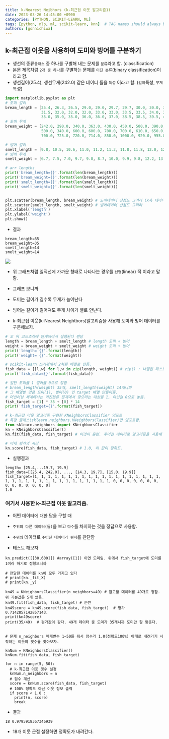 ```yaml
---
title: k-Nearest Neibhors (k-최근접 이웃 알고리즘1)
date: 2023-03-26 14:45:00 +0900
categories: [PYTHON, SCIKIT-LEARN, ML]
tags: [python, nlp, ml, scikit-learn, knn]  # TAG names should always be lowercase
authors: [gonnichiwa]
---
```


## k-최근접 이웃을 사용하여 도미와 빙어를 구분하기
- 생선의 종류`클래스` 중 하나를 구별해 내는 문제를 `분류`라고 함. (classification)
- 본문 제목처럼 `2개 중 하나`를 구별하는 문제를 `이진 분류`(binary classification)이라고 함.
- 생선길이(25.4), 생선무게(242.0) 같은 데이터 들을 `특성` 이라고 함. (`길이`특성, `무게`특성)

```python
import matplotlib.pyplot as plt
# 도미 길이
bream_length = [25.4, 26.3, 26.5, 29.0, 29.0, 29.7, 29.7, 30.0, 30.0, 30.7, 31.0, 31.0, 
                31.5, 32.0, 32.0, 32.0, 33.0, 33.0, 33.5, 33.5, 34.0, 34.0, 34.5, 35.0, 
                35.0, 35.0, 35.0, 36.0, 36.0, 37.0, 38.5, 38.5, 39.5, 41.0, 41.0]
# 도미 무게
bream_weight = [242.0, 290.0, 340.0, 363.0, 430.0, 450.0, 500.0, 390.0, 450.0, 500.0, 475.0, 500.0, 
                500.0, 340.0, 600.0, 600.0, 700.0, 700.0, 610.0, 650.0, 575.0, 685.0, 620.0, 680.0, 
                700.0, 725.0, 720.0, 714.0, 850.0, 1000.0, 920.0, 955.0, 925.0, 975.0, 950.0]

# 빙어 길이
smelt_length = [9.8, 10.5, 10.6, 11.0, 11.2, 11.3, 11.8, 11.8, 12.0, 12.2, 12.4, 13.0, 14.3, 15.0]
# 빙어 무게
smelt_weight = [6.7, 7.5, 7.0, 9.7, 9.8, 8.7, 10.0, 9.9, 9.8, 12.2, 13.4, 12.2, 19.7, 19.9]

# arr lengths
print('bream_length={}'.format(len(bream_length)))
print('bream_weight={}'.format(len(bream_weight)))
print('smelt_length={}'.format(len(smelt_length)))
print('smelt_weight={}'.format(len(smelt_weight)))


plt.scatter(bream_length, bream_weight) # 도미데이터 산점도 그려라 (x축 데이터들, y축 데이터들)
plt.scatter(smelt_length, smelt_weight) # 빙어데이터 산점도 그려라
plt.xlabel('length')
plt.ylabel('weight')
plt.show()
```

- 결과
```
bream_length=35
bream_weight=35
smelt_length=14
smelt_weight=14
```
![](https://img1.daumcdn.net/thumb/R1280x0/?scode=mtistory2&fname=https%3A%2F%2Fblog.kakaocdn.net%2Fdn%2Fcigycg%2FbtsF7QaY4Zm%2FbFZ1xrJSfCmc9594OjnwdK%2Fimg.png)

- 위 그래프처럼 일직선에 가까운 형태로 나타나는 경우를 `선형`(linear) 적 이라고 말함.

- 그래프 보니까
- 도미는 길이가 길수록 무게가 늘어난다
- 빙어는 길이가 길어져도 무게 차이가 별로 안난다.

- k-최근접 이웃(k-Nearest Neightbors)알고리즘을 사용해 도미와 빙어 데이터를 구분해보자.

```python
# 오 위 코드조각에 연계되어서 실행된다 쩐당
length = bream_length + smelt_length # length 도미 + 빙어
weight = bream_weight + smelt_weight # weight 도미 + 빙어
print('length= {}'.format(length))
print('weight= {}'.format(weight))

# scikit-learn 쓰기위해서 2차원 배열로 만듬.
fish_data = [[l,w] for l,w in zip(length, weight)] # zip() : 나열된 리스트 각각에서 하나씩 elem 꺼내 리턴해줌
print('fish_data={}'.format(fish_data))

# 일단 도미를 1 빙어를 0으로 정함
# bream_length(weight) 35개, smelt_length(weight) 14개니까
# 그 배열방 만큼 도미(1), 빙어(0) 인 target 배열 만들어줌.
# 머신러닝 세계에서는 이진분류 문제에서 찾으려는 대상을 1, 아닌걸 0으로 놓음.
fish_target = [1] * 35 + [0] * 14
print('fish_target={}'.format(fish_target))

# k-최근접 이웃 알고리즘 구현한 KNeighborsClassifier 임포트
# 특정 클래스(sklearn.neighbors.KNeighborsClassifier)만 임포트함.
from sklearn.neighbors import KNeighborsClassifier
kn = KNeighborsClassifier()
kn.fit(fish_data, fish_target) # 이것이 훈련. 주어진 데이터로 알고리즘을 사용해 훈련 시킴.

# 이제 평가의 시간
kn.score(fish_data, fish_target) # 1.0, 이 값이 정확도.
```

- 실행결과
```
length= [25.4,...19.7, 19.9]
fish_data=[[25.4, 242.0], ..., [14.3, 19.7], [15.0, 19.9]]
fish_target=[1, 1, 1, 1, 1, 1, 1, 1, 1, 1, 1, 1, 1, 1, 1, 1, 1, 1, 1, 1, 1, 1, 1, 1, 1, 1, 1, 1, 1, 1, 1, 1, 1, 1, 1, 0, 0, 0, 0, 0, 0, 0, 0, 0, 0, 0, 0, 0, 0]
1.0
```


### 여기서 사용한 k-최근접 이웃 알고리즘.

- 어떤 데이터에 대한 답을 구할 때
- `주위의 다른 데이터(들)`을 보고 `다수`를 차지하는 것을 정답으로 사용함.
- `주위의` 데이터로 `주어진 데이터가 뭔지`를 판단함

- 테스트 해보자

```
kn.predict([[30,600]]) #array([1]) 이면 도미임. 위에서 fish_target에 도미를 1이라 하기로 정했으니까
```

```
# 전달한 데이터를 kn이 모두 가지고 있다
# print(kn._fit_X)
# print(kn._y)

kn49 = KNeighborsClassifier(n_neighbors=49) # 참고할 데이터를 49개로 정함. 위 기본값은 5개 였음.
kn49.fit(fish_data, fish_target) # 훈련
kn49score = kn49.score(fish_data, fish_target)  # 평가 0.7142857142857143. 
print(kn49score)
print(35/49)  # 평가값이 같다. 49개 데이터 중 도미가 35개니까 도미만 잘 맞춘다.
```

```

# 문제 n_neighbors 매개변수 1~50를 줘서 점수가 1.0(정확도100%) 아래로 내려가기 시작하는 이웃의 갯수를 찾아보자.

knNum = KNeighborsClassifier()
knNum.fit(fish_data, fish_target)

for n in range(5, 50):
  # k-최근접 이웃 갯수 설정
  knNum.n_neighbors = n
  # 점수 계산
  score = knNum.score(fish_data, fish_target)
  # 100% 정확도 아닌 이웃 정보 출력
  if score < 1.0 :
    print(n, score)
    break
```

- 결과
```
18 0.9795918367346939
```
- 18개 이웃 근접 설정하면 정확도가 내려간다.